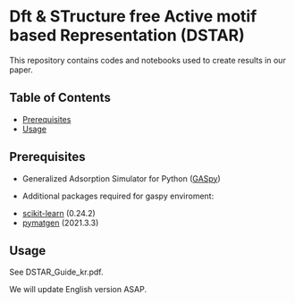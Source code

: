 # Dft & STructure free Active motif based Representation (DSTAR)

This repository contains codes and notebooks used to create results in our paper.

## Table of Contents

- [Prerequisites](#prerequisites)
- [Usage](#usage)

## Prerequisites
* Generalized Adsorption Simulator for Python ([GASpy](https://github.com/ulissigroup/GASpy))

* Additional packages required for gaspy enviroment:
- [scikit-learn](http://scikit-learn.org/stable/) (0.24.2)
- [pymatgen](http://pymatgen.org) (2021.3.3)

## Usage

See DSTAR_Guide_kr.pdf.

We will update English version ASAP.

